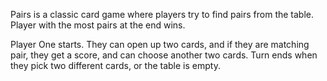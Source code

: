 Pairs is a classic card game where players try to find pairs from the table. Player with the most pairs at the end wins. 

Player One starts. They can open up two cards, and if they are matching pair, they get a score, and can choose another two cards. Turn ends when they pick two different cards, or the table is empty.


